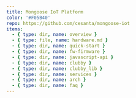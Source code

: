 ```yaml
---
title: Mongoose IoT Platform
color: '#F05B40'
repo: https://github.com/cesanta/mongoose-iot
items:
  - { type: dir, name: overview }
  - { type: file, name: hardware.md }
  - { type: dir, name: quick-start }
  - { type: dir, name: fw-firmware }
  - { type: dir, name: javascript-api }
  - { type: dir, name: clubby }
  - { type: dir, name: clubby_lib }
  - { type: dir, name: services }
  - { type: dir, name: arch }
  - { type: dir, name: faq }
---
```

